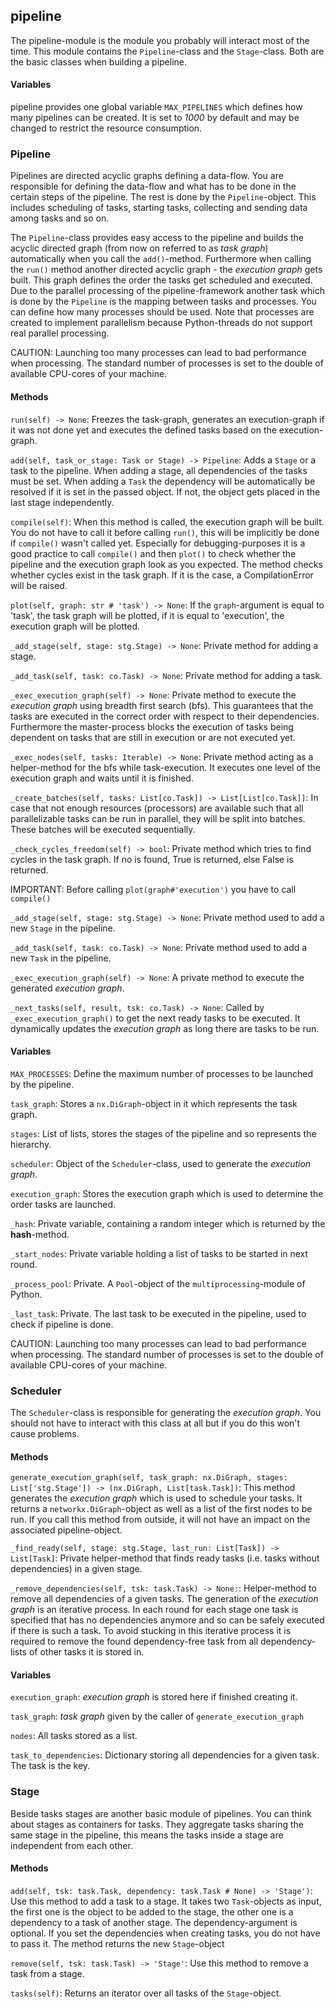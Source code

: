 ## pipeline
The pipeline-module is the module you probably will interact most of the time. This module contains the
`Pipeline`-class and the `Stage`-class. Both are the basic classes when building a pipeline.

#### Variables
pipeline provides one global variable `MAX_PIPELINES` which defines how many pipelines can be created.
It is set to *1000* by default and may be changed to restrict the resource consumption.

### Pipeline
Pipelines are directed acyclic graphs defining a data-flow. You are responsible for defining the data-flow
and what has to be done in the certain steps of the pipeline. The rest is done by the `Pipeline`-object.
This includes scheduling of tasks, starting tasks, collecting and sending data among tasks and so on.

The `Pipeline`-class provides easy access to the pipeline and builds the acyclic directed graph (from now on
referred to as _task graph_) automatically when you call the `add()`-method. Furthermore when calling the
`run()` method another directed acyclic graph - the _execution graph_ gets built. This graph defines the
order the tasks get scheduled and executed. Due to the parallel processing of the pipeline-framework
another task which is done by the `Pipeline` is the mapping between tasks and processes. You can define
how many processes should be used. Note that processes are created to implement parallelism because
Python-threads do not support real parallel processing.

CAUTION: Launching too many processes can lead to bad performance when processing. The standard number of
processes is set to the double of available CPU-cores of your machine.

#### Methods
`run(self) -> None`: Freezes the task-graph, generates an execution-graph if it was not done yet
and executes the defined tasks based on the execution-graph.

`add(self, task_or_stage: Task or Stage) -> Pipeline`: Adds a `Stage` or a task to the pipeline. When adding a stage, all
dependencies of the tasks must be set. When adding a `Task` the dependency will be automatically be resolved
if it is set in the passed object. If not, the object gets placed in the last stage independently.

`compile(self)`: When this method is called, the execution graph will be built. You do not have to call it
before calling `run()`, this will be implicitly be done if `compile()` wasn't called yet. Especially for
debugging-purposes it is a good practice to call `compile()` and then `plot()` to check whether the
pipeline and the execution graph look as you expected.
The method checks whether cycles exist in the task graph. If it is the case, a CompilationError will be raised.

`plot(self, graph: str # 'task') -> None`: If the `graph`-argument is equal to 'task', the task graph will be
plotted, if it is equal to 'execution', the execution graph will be plotted.

`_add_stage(self, stage: stg.Stage) -> None`: Private method for adding a stage.

`_add_task(self, task: co.Task) -> None`: Private method for adding a task.

`_exec_execution_graph(self) -> None`: Private method to execute the _execution graph_ using breadth
first search (bfs). This guarantees that the tasks are executed in the correct order with respect to
their dependencies. Furthermore the master-process blocks the execution of tasks being dependent on
tasks that are still in execution or are not executed yet.

`_exec_nodes(self, tasks: Iterable) -> None`: Private method acting as a helper-method for the bfs while
task-execution. It executes one level of the execution graph and waits until it is finished.

`_create_batches(self, tasks: List[co.Task]) -> List[List[co.Task]]`: In case that not enough resources
(processors) are available such that all parallelizable tasks can be run in parallel, they will be split into
batches. These batches will be executed sequentially.

`_check_cycles_freedom(self) -> bool`: Private method which tries to find cycles in the task graph.
If no is found, True is returned, else False is returned.

IMPORTANT: Before calling `plot(graph#'execution')` you have to call `compile()`

`_add_stage(self, stage: stg.Stage) -> None`: Private method used to add a new `Stage` in the pipeline.

`_add_task(self, task: co.Task) -> None`: Private method used to add a new `Task` in the pipeline.

`_exec_execution_graph(self) -> None`: A private method to execute the generated _execution graph_.

`_next_tasks(self, result, tsk: co.Task) -> None`: Called by `_exec_execution_graph()` to get the next ready
tasks to be executed. It dynamically updates the _execution graph_ as long there are tasks to be run.

#### Variables
`MAX_PROCESSES`: Define the maximum number of processes to be launched by the pipeline.

`task_graph`: Stores a `nx.DiGraph`-object in it which represents the task graph.

`stages`: List of lists, stores the stages of the pipeline and so represents the hierarchy.

`scheduler`: Object of the `Scheduler`-class, used to generate the _execution graph_.

`execution_graph`: Stores the execution graph which is used to determine the order tasks are launched.

`_hash`: Private variable, containing a random integer which is returned by the __hash__-method.

`_start_nodes`: Private variable holding a list of tasks to be started in next round.

`_process_pool`: Private. A `Pool`-object of the `multiprocessing`-module of Python.

`_last_task`: Private. The last task to be executed in the pipeline, used to check if pipeline is done.

CAUTION: Launching too many processes can lead to bad performance when processing. The standard number of
processes is set to the double of available CPU-cores of your machine.

### Scheduler
The `Scheduler`-class is responsible for generating the _execution graph_. You should not have to interact
with this class at all but if you do this won't cause problems.

#### Methods
`generate_execution_graph(self, task_graph: nx.DiGraph, stages: List['stg.Stage']) -> (nx.DiGraph, List[task.Task])`:
This method generates the _execution graph_ which is used to schedule your tasks. It returns a
`networkx.DiGraph`-object as well as a list of the first nodes to be run. If you call this method from outside,
it will not have an impact on the associated pipeline-object.

`_find_ready(self, stage: stg.Stage, last_run: List[Task]) -> List[Task]`: Private helper-method that finds
ready tasks (i.e. tasks without dependencies) in a given stage.

`_remove_dependencies(self, tsk: task.Task) -> None:`: Helper-method to remove all dependencies of a given
tasks. The generation of the _execution graph_ is an iterative process. In each round for each stage one task
is specified that has no dependencies anymore and so can be safely executed if there is such a task.
To avoid stucking in this iterative process it is required to remove the found dependency-free task from all
dependency-lists of other tasks it is stored in.

#### Variables
`execution_graph`: _execution graph_ is stored here if finished creating it.

`task_graph`: _task graph_ given by the caller of `generate_execution_graph`

`nodes`: All tasks stored as a list.

`task_to_dependencies`: Dictionary storing all dependencies for a given task. The task is the key.


### Stage
Beside tasks stages are another basic module of pipelines. You can think about stages
as containers for tasks. They aggregate tasks sharing the same stage in the pipeline, this
means the tasks inside a stage are independent from each other.

#### Methods
`add(self, tsk: task.Task, dependency: task.Task # None) -> 'Stage')`: Use this
method to add a task to a stage. It takes two `Task`-objects as input, the first one
is the object to be added to the stage, the other one is a dependency to a task of another
stage. The dependency-argument is optional. If you set the dependencies when creating
tasks, you do not have to pass it.
The method returns the new `Stage`-object

`remove(self, tsk: task.Task) -> 'Stage'`: Use this method to remove a task from
a stage.

`tasks(self)`: Returns an iterator over all tasks of the `Stage`-object.